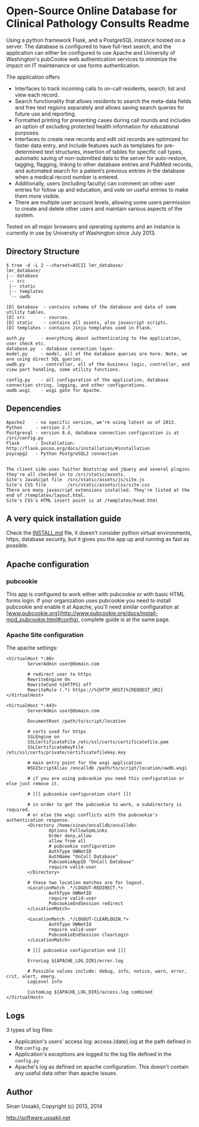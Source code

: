 # Open-Source Online Database for Clinical Pathology Consults Readme #

Using a python framework Flask, and a PostgreSQL instance hosted on a server. The database is configured to have full-text search, and the application can either be configured to use Apache and University of Washington's pubCookie web authentication services to minimize the impact on IT maintenance or use forms authentication.

The application offers

* Interfaces to track incoming calls to on-call residents, search, list and view each record.
* Search functionality that allows residents to search the meta-data fields and free text regions separately and allows saving search queries for future use and reporting.
* Formatted printing for presenting cases during call rounds and includes an option of excluding protected health information for educational purposes.
* Interfaces to create new records and edit old records are optimized for faster data entry, and include features such as templates for pre-determined text structures, insertion of tables for specific call types, automatic saving of non-submitted data to the server for auto-restore, tagging, flagging, linking to other database entries and PubMed records, and automated search for a patient’s previous entries in the database when a medical record number is entered.
* Additionally, users (including faculty) can comment on other user entries for follow up and education, and vote on useful entries to make them more visible.
* There are multiple user account levels, allowing some users permission to create and delete other users and maintain various aspects of the system.

Tested on all major browsers and operating systems and an instance is currently in use by University of Washington since July 2013.



## Directory Structure ##

	$ tree -d -L 2 --charset=ASCII lmr_database/
	lmr_database/
	|-- database
	`-- src
	 |-- static
	 |-- templates
	 `-- uwdb

    [D] database  - contains schema of the database and data of some utility tables.
	[D] src       - sources.
	[D] static    - contains all assets, also javascript scripts.
    [D] templates - contains Jinja templates used in Flask.

    auth.py      - everything about authenticating to the application, user check etc.
    database.py  - database connection layer.
    model.py     - model, all of the database queries are here. Note, we are using direct SQL queries.
    uwdb.py      - controller, all of the business logic, controller, and view port handling, some utility functions.

    config.py    - all configuration of the application, database connection string, logging, and other configurations.
    uwdb.wsgi    - wsgi gate for Apache.


## Depencendies ##

    Apache2    - no specific version, we're using latest as of 2013.
    Python     - version 2.7
    Postgresql - version 8.4, database connection configuration is at /src/config.py
    Flask      - Installation: http://flask.pocoo.org/docs/installation/#installation
	psycopg2   - Python PostgreSQL2 connection


    The client side uses Twitter Bootstrap and jQuery and several plugins they're all checked in to /src/static/assets.
    Site's JavaScipt file  /src/static/assets/js/site.js
    Site's CSS file        /src/static/assets/css/site.css
    There are many javascript extensions installed. They're listed at the end of /templates/layout.html.
    Site's CSS's HTML insert point is at /templates/head.html

## A very quick installation guide

Check the [INSTALL.md](INSTALL.md) file, it doesn't consider python virtual environments, https, database security, but it gives you the app up and running as fast as possible. 

## Apache configuration ##


### pubcookie ###


This app is configured to work either with pubcookie or with basic HTML forms login. If your organization uses pubcookie you need to install pubcookie and enable it at Apache, you'll need similar configuration at [www.pubcookie.org](http://www.pubcookie.org/docs/install-mod_pubcookie.html#config), complete guide is at the same page.


### Apache Site configuration ###

The apache settings:

    <VirtualHost *:80>
            ServerAdmin user@domain.com

            # redirect user to https
            RewriteEngine On
            RewriteCond %{HTTPS} off
            RewriteRule (.*) https://%{HTTP_HOST}%{REQUEST_URI}
    </VirtualHost>

    <VirtualHost *:443>
            ServerAdmin user@domain.com

            DocumentRoot /path/to/script/location

            # certs used for https
            SSLEngine on
            SSLCertificateFile /etc/ssl/certs/certificatefile.pem
            SSLCertificateKeyFile  /etc/ssl/certs/private/certificatefilekey.key

            # main entry point for the wsgi application
            WSGIScriptAlias /oncalldb /path/to/script/location/uwdb.wsgi

			# if you are using pubcookie you need this configuration or else just remove it.

			# [[[ pubcookie configuration start ]]]

			# in order to get the pubcookie to work, a subdirectory is required.
            # or else the wsgi conflicts with the pubcookie's authentication response.
            <Directory /home/sinan/oncalldb/oncalldb>
                    Options FollowSymLinks
                    Order deny,allow
                    allow from all
                    # pubcookie configuration
                    AuthType UWNetID
                    AuthName "OnCall Database"
                    PubcookieAppID "OnCall Database"
                    require valid-user
            </Directory>

            # these two location matches are for logout.
            <LocationMatch .*/LOGOUT-REDIRECT.*>
                    AuthType UWNetID
                    require valid-user
                    PubcookieEndSession redirect
            </LocationMatch>

            <LocationMatch .*/LOGOUT-CLEARLOGIN.*>
                    AuthType UWNetId
                    require valid-user
                    PubcookieEndSession clearLogin
            </LocationMatch>

			# [[[ pubcookie configuration end ]]]

			ErrorLog ${APACHE_LOG_DIR}/error.log

            # Possible values include: debug, info, notice, warn, error, crit, alert, emerg.
            LogLevel info

            CustomLog ${APACHE_LOG_DIR}/access.log combined
    </VirtualHost>

## Logs ##


3 types of log files:

* Application's users' access log: access.{date}.log at the path defined in the `config.py`
* Application's exceptions are logged to the log file defined in the `config.py`
* Apache's log as defined on apache configuration. This doesn't contain any useful data other than apache issues.


## Author ##


Sinan Ussakli, Copyright (c) 2013, 2014

http://software.ussakli.net
